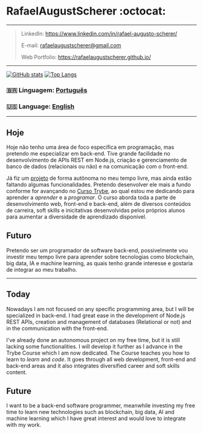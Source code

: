 # RafaelAugustScherer :octocat:
---
> LinkedIn: https://www.linkedin.com/in/rafael-augusto-scherer/
> 
> E-mail: rafaelaugustscherer@gmail.com
> 
> Web Portfolio: https://rafaelaugustscherer.github.io/
---

[![GitHub stats](https://github-readme-stats.vercel.app/api?username=RafaelAugustScherer&theme=radical)](https://github.com/anuraghazra/github-readme-stats)
[![Top Langs](https://github-readme-stats.vercel.app/api/top-langs/?username=RafaelAugustScherer&layout=compact&theme=radical)](https://github.com/anuraghazra/github-readme-stats)


### 🇧🇷 __Linguagem__: [Português](#hoje)
### :us: __Language__: [English](#today) 
---
## Hoje
Hoje não tenho uma área de foco específica em programação, mas pretendo me especializar em back-end. Tive grande facilidade no desenvolvimento de APIs REST em Node.js, criação e gerenciamento de banco de dados (relacionais ou não) e na comunicação com o front-end.

Já fiz um [projeto](https://gitlab.com/rafaelaugustscherer/sharedspace) de forma autônoma no meu tempo livre, mas ainda estão faltando algumas funcionalidades. Pretendo desenvolver ele mais a fundo conforme for avançando no [Curso Trybe](https://www.betrybe.com/), ao qual estou me dedicando para aprender a _aprender_ e a _programar_. O curso aborda toda a parte de desenvolvimento web, front-end e back-end, além de diversos conteúdos de carreira, soft skills e inicitativas desenvolvidas pelos próprios alunos para aumentar a diversidade de aprendizado disponível.

## Futuro
Pretendo ser um programador de software back-end, possivelmente vou investir meu tempo livre para aprender sobre tecnologias como blockchain, big data, IA e machine learning, as quais tenho grande interesse e gostaria de integrar ao meu trabalho.

---
## Today 
Nowadays I am not focused on any specific programming area, but I will be specialized in back-end. I had great ease in the development of Node.js REST APIs, creation and management of databases (Relational or not) and in the communication with the front-end.

I've already done an autonomous project on my free time, but it is still lacking some functionalities. I will develop it further as I advance in the Trybe Course which I am now dedicated. The Course teaches you how to learn to _learn_ and _code_. It goes through all web development, front-end and back-end areas and it also integrates diversified career and soft skills content.

## Future
I want to be a back-end software programmer, meanwhile investing my free time to learn new technologies such as blockchain, big data, AI and machine learning which I have great interest and would love to integrate with my work.
